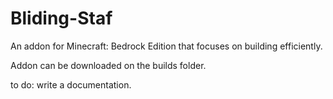 # Bliding-Staf
An addon for Minecraft: Bedrock Edition that focuses on building efficiently.

Addon can be downloaded on the builds folder.

to do: write a documentation.
